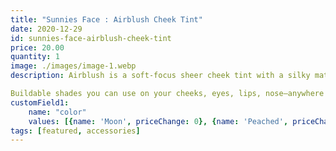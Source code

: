 ```yaml
---
title: "Sunnies Face : Airblush Cheek Tint"
date: 2020-12-29
id: sunnies-face-airblush-cheek-tint
price: 20.00
quantity: 1
image: ./images/image-1.webp
description: Airblush is a soft-focus sheer cheek tint with a silky matte finish. The ultra-fine pigments blend seamlessly onto your skin for a filtered flush.

Buildable shades you can use on your cheeks, eyes, lips, nose—anywhere you want a little extra color.
customField1:
    name: "color"
    values: [{name: 'Moon', priceChange: 0}, {name: 'Peached', priceChange: 0}, {name: 'Biscuit', priceChange: 0}]
tags: [featured, accessories]
---
```


